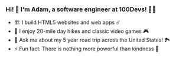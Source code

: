 ### Hi! 👋 I'm Adam, a software engineer at 100Devs! 👨‍💻

- 🏗️ I build HTML5 websites and web apps ☄️
- 🥾 I enjoy 20-mile day hikes and classic video games 🎮
- 💬 Ask me about my 5 year road trip across the United States! 🏞️
- ⚡ Fun fact: There is nothing more powerful than kindness 🌌
